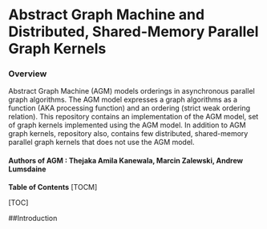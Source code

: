 # Abstract Graph Machine and Distributed, Shared-Memory Parallel Graph Kernels

### Overview
Abstract Graph Machine (AGM) models orderings in asynchronous parallel graph algorithms. The AGM model expresses a graph algorithms as a function (AKA processing function) and an ordering (strict weak ordering relation). This repository contains an implementation of the AGM model, set of graph kernels implemented using the AGM model. In addition to AGM graph kernels, repository also, contains few distributed, shared-memory parallel graph kernels that does not use the AGM model.

#### Authors of AGM : Thejaka Amila Kanewala, Marcin Zalewski, Andrew Lumsdaine

**Table of Contents**
[TOCM]

[TOC]

##Introduction

